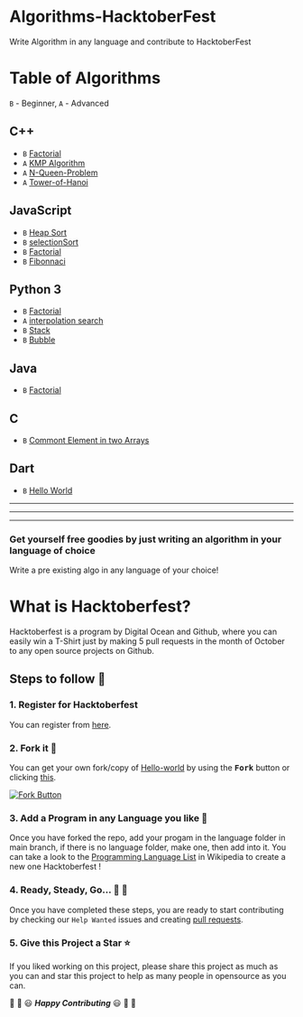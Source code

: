 # Algorithms-HacktoberFest
Write Algorithm in any language and contribute to HacktoberFest

# Table of Algorithms

`B` - Beginner, `A` - Advanced
## C++
* `B` [Factorial](C++/factorial.cpp)
* `A` [KMP Algorithm](C++/KMP(string-matching-algorithm).cpp)
* `A` [N-Queen-Problem](C++/N-Queen-Problem.cpp)
* `A` [Tower-of-Hanoi](C++/Tower-of-Hanoi.cpp)

## JavaScript 

* `B` [Heap Sort](C++/heap_sort.cpp)
* `B` [selectionSort](javascript/selectionSort.js)
* `B` [Factorial](javascript/factorial.js)
* `B` [Fibonnaci](javascript/fibonnaci.js)


## Python 3
* `B` [Factorial](Python/factorial.py)
* `A` [interpolation search](C++/interpolation_search.cpp)
* `B` [Stack](Python/stack.py)
* `B` [Bubble](Python/bubblesort.py)


## Java
* `B` [Factorial](Java/Factorial.java)

## C
* `B` [Commont Element in two Arrays](C/commont_element_in_two_arrays.c)

## Dart
* `B` [Hello World](Dart/hello_world.dart)


-----------------
-----------------
----------------

### Get yourself free goodies by just writing an algorithm in your language of choice
Write a pre existing algo in any language of your choice!


# What is Hacktoberfest?
Hacktoberfest is a program by Digital Ocean and Github, where you can easily win a T-Shirt just by making 5 pull requests in the month of October to any open source projects on Github.

## Steps to follow :scroll:

### 1. Register for Hacktoberfest
You can register from [here](https://hacktoberfest.digitalocean.com).

### 2. Fork it :fork_and_knife:

You can get your own fork/copy of [Hello-world](https://github.com/piyush97/Algorithms-HacktoberFest) by using the <kbd><b>Fork</b></kbd></a> button or clicking [this](https://github.com/piyush97/Hacktoberfest/).

 [![Fork Button](https://help.github.com/assets/images/help/repository/fork_button.jpg)](https://github.com/piyush97/Algorithms-HacktoberFest)

### 3. Add a Program in any Language you like :rabbit2:
Once you have forked the repo, add your progam in the language folder in
main branch, if there is no language folder, make one, then add into it.
You can take a look to the [Programming Language List](https://en.wikipedia.org/wiki/List_of_programming_languages) in Wikipedia to create a new one Hacktoberfest !

### 4. Ready, Steady, Go... :turtle: :rabbit2:

Once you have completed these steps, you are ready to start contributing
by checking our `Help Wanted` issues and creating [pull requests](https://github.com/piyush97/Algorithms-HacktoberFest/pulls).

### 5. Give this Project a Star :star:

If you liked working on this project, please share this project as much
as you can and star this project to help as many people in opensource as you can.


:tada: :confetti_ball: :smiley: _**Happy Contributing**_ :smiley: :confetti_ball: :tada:

